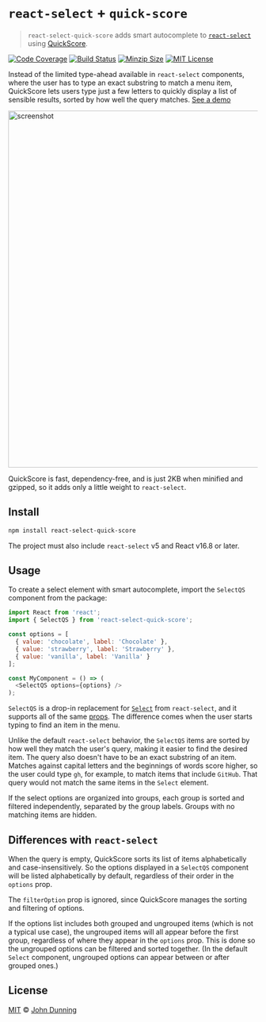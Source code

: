 # `react-select` + `quick-score`

> `react-select-quick-score` adds smart autocomplete to [`react-select`](https://react-select.com/home) using [QuickScore](https://github.com/fwextensions/quick-score).

[![Code Coverage][coverage-badge]][coverage]
[![Build Status][build-badge]][build]
[![Minzip Size][size-badge]][size]
[![MIT License][license-badge]][license]

Instead of the limited type-ahead available in `react-select` components, where the user has to type an exact substring to match a menu item, QuickScore lets users type just a few letters to quickly display a list of sensible results, sorted by how well the query matches.  [See a demo](https://fwextensions.github.io/quick-score-demo/)

<img src="https://user-images.githubusercontent.com/61631/172030812-b0b564ed-4c3e-4bc7-9b64-d0f795ae8ff2.png" alt="screenshot" width="719">

QuickScore is fast, dependency-free, and is just 2KB when minified and gzipped, so it adds only a little weight to `react-select`.


## Install

```sh
npm install react-select-quick-score
```

The project must also include `react-select` v5 and React v16.8 or later.


## Usage

To create a select element with smart autocomplete, import the `SelectQS` component from the package:

```javascript
import React from 'react';
import { SelectQS } from 'react-select-quick-score';

const options = [
  { value: 'chocolate', label: 'Chocolate' },
  { value: 'strawberry', label: 'Strawberry' },
  { value: 'vanilla', label: 'Vanilla' }
];

const MyComponent = () => (
  <SelectQS options={options} />
);
```

`SelectQS` is a drop-in replacement for [`Select`](https://react-select.com/home#getting-started) from `react-select`, and it supports all of the same [props](https://react-select.com/props).  The difference comes when the user starts typing to find an item in the menu.

Unlike the default `react-select` behavior, the `SelectQS` items are sorted by how well they match the user's query, making it easier to find the desired item.  The query also doesn't have to be an exact substring of an item.  Matches against capital letters and the beginnings of words score higher, so the user could type `gh`, for example, to match items that include `GitHub`.  That query would not match the same items in the `Select` element.

If the select options are organized into groups, each group is sorted and filtered independently, separated by the group labels.  Groups with no matching items are hidden.


## Differences with `react-select`

When the query is empty, QuickScore sorts its list of items alphabetically and case-insensitively.  So the options displayed in a `SelectQS` component will be listed alphabetically by default, regardless of their order in the `options` prop.

The `filterOption` prop is ignored, since QuickScore manages the sorting and filtering of options.

If the options list includes both grouped and ungrouped items (which is not a typical use case), the ungrouped items will all appear before the first group, regardless of where they appear in the `options` prop.  This is done so the ungrouped options can be filtered and sorted together.  (In the default `Select` component, ungrouped options can appear between or after grouped ones.)


## License

[MIT](./LICENSE) © [John Dunning](https://github.com/fwextensions)


[build-badge]: https://github.com/fwextensions/react-select-quick-score/actions/workflows/release-please.yml/badge.svg?style=flat-square
[build]: https://github.com/fwextensions/react-select-quick-score/actions/workflows/release-please.yml
[coverage-badge]: https://img.shields.io/codecov/c/github/fwextensions/react-select-quick-score.svg?style=flat-square
[coverage]: https://codecov.io/gh/fwextensions/react-select-quick-score
[license-badge]: https://img.shields.io/npm/l/react-select-quick-score.svg?style=flat-square
[license]: https://github.com/fwextensions/react-select-quick-score/blob/master/LICENSE
[size-badge]: https://img.shields.io/bundlephobia/minzip/react-select-quick-score.svg?style=flat-square
[size]: https://www.npmjs.com/package/react-select-quick-score
[package-badge]: https://img.shields.io/npm/v/react-select-quick-score.svg?style=flat-square
[package]: https://www.npmjs.com/package/react-select-quick-score
